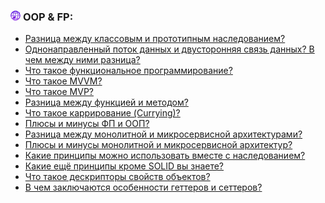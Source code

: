 <h3>
  <img src="../assets/WWW.png" width="16" height="16" />
  <span>OOP & FP:</span>
</h3>

- [Разница между классовым и прототипным наследованием?](https://youtu.be/rWEsjNWBoIE?t=751)
- [Однонаправленный поток данных и двусторонняя связь данных? В чем между ними разница?](https://youtu.be/rWEsjNWBoIE?t=845)
- [Что такое функциональное программирование?](https://youtu.be/ovV8GhIkzBE?t=410)
- [Что такое MVVM?](https://youtu.be/ovV8GhIkzBE?t=489)
- [Что такое MVP?](https://youtu.be/ovV8GhIkzBE?t=581)
- [Разница между функцией и методом?](https://youtu.be/ovV8GhIkzBE?t=645)
- [Что такое каррирование (Currying)?](https://youtu.be/ovV8GhIkzBE?t=681)
- [Плюсы и минусы ФП и ООП?](https://youtu.be/70VnuTXi4Wk?t=327)
- [Разница между монолитной и микросервисной архитектурами?](https://youtu.be/70VnuTXi4Wk?t=436)
- [Плюсы и минусы монолитной и микросервисной архитектур?](https://youtu.be/70VnuTXi4Wk?t=506)
- [Какие принципы можно использовать вместе с наследованием?](https://youtu.be/XtQPrt8G0n8?t=119)
- [Какие ещё принципы кроме SOLID вы знаете?](https://youtu.be/XtQPrt8G0n8?t=156)
- [Что такое дескрипторы свойств объектов?](https://youtu.be/XtQPrt8G0n8?t=237)
- [В чем заключаются особенности геттеров и сеттеров?](https://youtu.be/XtQPrt8G0n8?t=315)
